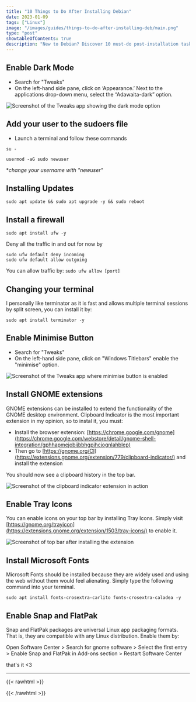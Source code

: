 ```yaml
---
title: "10 Things to Do After Installing Debian"
date: 2023-01-09
tags: ["Linux"]
image: "/images/guides/things-to-do-after-installing-deb/main.png"
type: "post"
showtableOfContents: true
description: "New to Debian? Discover 10 must-do post-installation tasks with our guide. Improve performance, security, and usability in no time"
---
```


## Enable Dark Mode 

- Search for "Tweaks" 
- On the left-hand side pane, click on ‘Appearance.’ Next to the applications drop-down menu, select the “Adawaita-dark” option.

![Screenshot of the Tweaks app showing the dark mode option](/images/guides/things-to-do-after-installing-deb/2022.png)

## Add your user to the sudoers file 

- Launch a terminal and follow these commands

```
su -
```
```
usermod -aG sudo newuser
```
**change your username with "newuser"* 

## Installing Updates 
``` 
sudo apt update && sudo apt upgrade -y && sudo reboot
```

## Install a firewall
```
sudo apt install ufw -y 
```
Deny all the traffic in and out for now by 

```
sudo ufw default deny incoming  
sudo ufw default allow outgoing
```
You can allow traffic by: ```sudo ufw allow [port]``` 

## Changing your terminal
I personally like terminator as it is fast and allows multiple terminal sessions by split screen, you can install it by: 
```
sudo apt install terminator -y 
```
## Enable Minimise Button

- Search for "Tweaks" 
- On the left-hand side pane, click on "Windows Titlebars" enable the "minimise" option.

![Screenshot of the Tweaks app where minimise button is enabled](/images/guides/things-to-do-after-installing-deb/2022_1.png)

## Install GNOME extensions
GNOME extensions can be installed to extend the functionality of the GNOME desktop environment. Clipboard Indicator is the most important extension in my opinion, so to instal it, you must:

- Install the browser extension: [https://chrome.google.com/gnome](https://chrome.google.com/webstore/detail/gnome-shell-integration/gphhapmejobijbbhgpjhcjognlahblep)
- Then go to [https://gnome.org/CI](https://extensions.gnome.org/extension/779/clipboard-indicator/) and install the extension

You should now see a clipboard history in the top bar.

![Screenshot of the clipboard indicator extension in action](/images/guides/things-to-do-after-installing-deb/2022_2.png)

## Enable Tray Icons

You can enable icons on your top bar by installing Tray Icons. Simply visit [https://gnome.org/trayicon](https://extensions.gnome.org/extension/1503/tray-icons/) to enable it.

![Screenshot of top bar after installing the extension](/images/guides/things-to-do-after-installing-deb/2022_3.png)

## Install Microsoft Fonts
Microsoft Fonts should be installed because they are widely used and using the web without them would feel alienating. Simply type the following command into your terminal.

```
sudo apt install fonts-crosextra-carlito fonts-crosextra-caladea -y 
```

## Enable Snap and FlatPak
Snap and FlatPak packages are universal Linux app packaging formats. That is, they are compatible with any Linux distribution. Enable them by: 

Open Software Center > Search for gnome software > Select the first entry > Enable Snap and FlatPak in Add-ons section > Restart Software Center

that's it <3

----
{{< rawhtml >}} 
<script src="https://utteranc.es/client.js"
        repo="mansoorbarri/website"
        issue-term="title"
        theme="github-light"
        crossorigin="anonymous"
        async>
</script>
{{< /rawhtml >}}